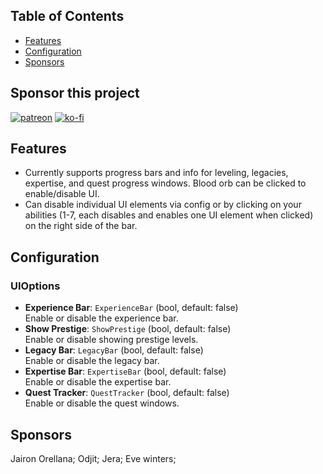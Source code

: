 ## Table of Contents

- [Features](#features)
- [Configuration](#configuration)
- [Sponsors](#sponsors)

## Sponsor this project

[![patreon](https://i.imgur.com/u6aAqeL.png)](https://www.patreon.com/join/4865914)  [![ko-fi](https://ko-fi.com/img/githubbutton_sm.svg)](https://ko-fi.com/zfolmt)

## Features

- Currently supports progress bars and info for leveling, legacies, expertise, and quest progress windows. Blood orb can be clicked to enable/disable UI.
- Can disable individual UI elements via config or by clicking on your abilities (1-7, each disables and enables one UI element when clicked) on the right side of the bar.
 
## Configuration

### UIOptions

- **Experience Bar**: `ExperienceBar` (bool, default: false)  
  Enable or disable the experience bar.
- **Show Prestige**: `ShowPrestige` (bool, default: false)  
  Enable or disable showing prestige levels.
- **Legacy Bar**: `LegacyBar` (bool, default: false)  
  Enable or disable the legacy bar.
- **Expertise Bar**: `ExpertiseBar` (bool, default: false)  
  Enable or disable the expertise bar.
- **Quest Tracker**: `QuestTracker` (bool, default: false)  
  Enable or disable the quest windows.

## Sponsors

Jairon Orellana; Odjit; Jera; Eve winters;
